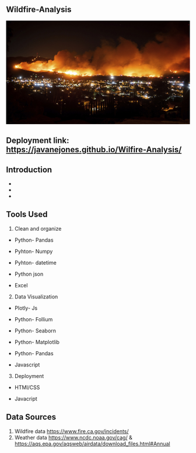 ## Wildfire-Analysis

![wildfire_img](images/california.jpg)

## Deployment link: https://javanejones.github.io/Wilfire-Analysis/

## Introduction

*

*

*

## Tools Used

1. Clean and organize
  
  -	Python- Pandas

  -	Pyhton- Numpy

  -	Pyhton- datetime

  -	Python json

  -	Excel
  
  
2. Data Visualization

  -	Plotly- Js

  -	Python- Follium

  -	Python- Seaborn

  -	Python- Matplotlib

  -	Python- Pandas

  -	Javascript
  
  
3. Deployment

  -	HTMl/CSS

  -	Javacript


## Data Sources

1. Wildfire data https://www.fire.ca.gov/incidents/
2. Weather data https://www.ncdc.noaa.gov/cag/ & https://aqs.epa.gov/aqsweb/airdata/download_files.html#Annual
